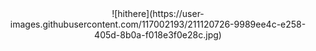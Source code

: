 <center>![hithere](https://user-images.githubusercontent.com/117002193/211120726-9989ee4c-e258-405d-8b0a-f018e3f0e28c.jpg)</center>


<!--
**imymemineyay/imymemineyay** is a ✨ _special_ ✨ repository because its `README.md` (this file) appears on your GitHub profile.

Here are some ideas to get you started:

- 🔭 I’m currently working on ...
- 🌱 I’m currently learning ...
- 👯 I’m looking to collaborate on ...
- 🤔 I’m looking for help with ...
- 💬 Ask me about ...
- 📫 How to reach me: ...
- 😄 Pronouns: ...
- ⚡ Fun fact: ...
-->
